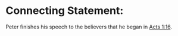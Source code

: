 # Connecting Statement:

Peter finishes his speech to the believers that he began in [Acts 1:16](../01/16.md).